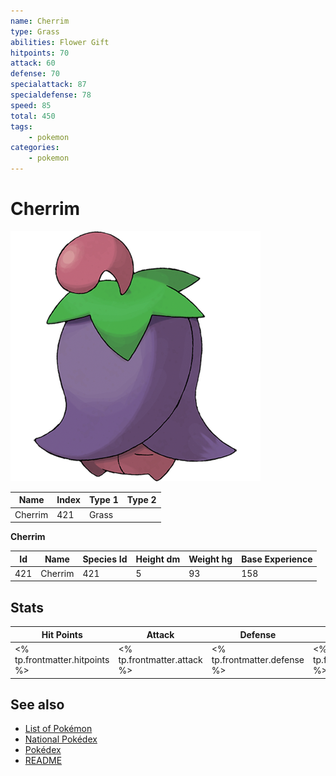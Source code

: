 ```yaml
---
name: Cherrim
type: Grass
abilities: Flower Gift
hitpoints: 70
attack: 60
defense: 70
specialattack: 87
specialdefense: 78
speed: 85
total: 450
tags:
    - pokemon
categories:
    - pokemon
---
```


# Cherrim


![Cherrim](images/421.png)

| **Name** | **Index** | **Type 1** | **Type 2** |
|----|----|----|----|
| Cherrim | 421 | Grass  |  |

**Cherrim** 




| **Id** | **Name** | **Species Id** | **Height dm** | **Weight hg** | **Base Experience** |
|--------|----------|----------------|------------|------------|---------------------|
| 421 | Cherrim | 421 | 5 | 93 | 158 |



## Stats

| **Hit Points** | **Attack** | **Defense** | **Special Attack** | **Special Defense** | **Speed** | **Total** |
|----------------|------------|-------------|--------------------|---------------------|-----------|-----------|
| <% tp.frontmatter.hitpoints %> | <% tp.frontmatter.attack %> | <% tp.frontmatter.defense %> | <% tp.frontmatter.specialattack %> | <% tp.frontmatter.specialdefense %> | <% tp.frontmatter.speed %> | <% tp.frontmatter.total %> |

## See also

- [List of Pokémon](../pokemon.md)
- [National Pokédex](../national_pokedex.md)
- [Pokédex](../pokedex.md)
- [README](../README.md)
